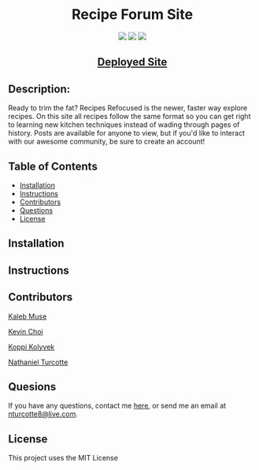 <h1 align="center"><strong>Recipe Forum Site</strong></h1>

<p align="center">
    <img src="https://img.shields.io/github/languages/top/TheHebi/recipe-forum-site">
    <img src="https://img.shields.io/github/repo-size/TheHebi/recipe-forum-site">
    <img src="https://img.shields.io/badge/License-MIT-yellow.svg">
</p>

<h2 align="center">
  <a href="">Deployed Site</a>
</h2>

## Description:

Ready to trim the fat? Recipes Refocused is the newer, faster way explore recipes. On this site all recipes follow the same format so you can get right to learning new kitchen techniques instead of wading through pages of history. Posts are available for anyone to view, but if you'd like to interact with our awesome community, be sure to create an account!

## Table of Contents

- [Installation](#installation)
- [Instructions](#instructions)
- [Contributors](#contributors)
- [Questions](#questions)
- [License](#license)

## Installation

## Instructions

## Contributors

<a href="https://github.com/kcmuse">Kaleb Muse</a>

<a href="https://github.com/rhwlffk1028">Kevin Choi</a>

<a href="https://github.com/kkolyvek">Koppi Kolyvek</a>

<a href="https://github.com/TheHebi">Nathaniel Turcotte</a>


## Quesions

If you have any questions, contact me <a href="https://github.com/TheHebi" target="_blank">here</a>, or send me an email at nturcotte8@live.com.

## License

This project uses the MIT License
